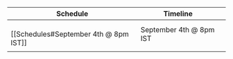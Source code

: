 
| Schedule                                  | Timeline                |     |
| ----------------------------------------- | ----------------------- | --- |
| <br>[[Schedules#September 4th @ 8pm IST]] | September 4th @ 8pm IST |     |
|                                           |                         |     |



